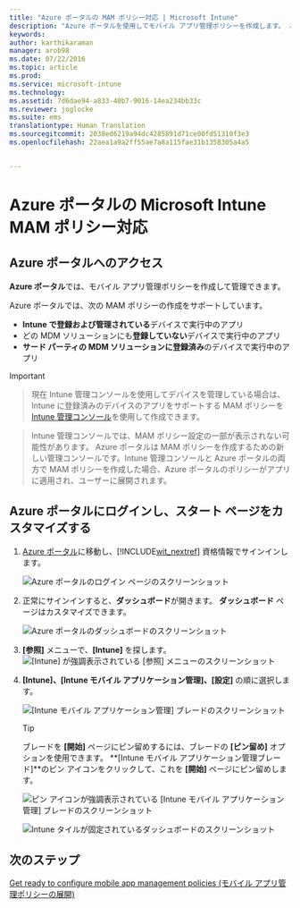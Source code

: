 ```yaml
---
title: "Azure ポータルの MAM ポリシー対応 | Microsoft Intune"
description: "Azure ポータルを使用してモバイル アプリ管理ポリシーを作成します。 ここで作成したポリシーは、Intune に登録されているデバイスにも未登録のデバイスにも適用できます。"
keywords: 
author: karthikaraman
manager: arob98
ms.date: 07/22/2016
ms.topic: article
ms.prod: 
ms.service: microsoft-intune
ms.technology: 
ms.assetid: 7d6dae94-a833-40b7-9016-14ea234bb33c
ms.reviewer: joglocke
ms.suite: ems
translationtype: Human Translation
ms.sourcegitcommit: 2038ed6219a94dc4285891d71ce00fd51310f3e3
ms.openlocfilehash: 22aea1a9a2ff55ae7a8a115fae31b1358305a4a5


---
```


# Azure ポータルの Microsoft Intune MAM ポリシー対応
## Azure ポータルへのアクセス
**Azure ポータル**では、モバイル アプリ管理ポリシーを作成して管理できます。

Azure ポータルでは、次の MAM ポリシーの作成をサポートしています。
- **Intune で登録および管理されている**デバイスで実行中のアプリ
- どの MDM ソリューションにも**登録していない**デバイスで実行中のアプリ
- **サード パーティの MDM ソリューションに登録済み**のデバイスで実行中のアプリ

>[!IMPORTANT]

> 現在 Intune 管理コンソールを使用してデバイスを管理している場合は、Intune に登録済みのデバイスのアプリをサポートする MAM ポリシーを [Intune 管理コンソール](configure-and-deploy-mobile-application-management-policies-in-the-microsoft-intune-console.md)を使用して作成できます。

> Intune 管理コンソールでは、MAM ポリシー設定の一部が表示されない可能性があります。 Azure ポータルは MAM ポリシーを作成するための新しい管理コンソールです。Intune 管理コンソールと Azure ポータルの両方で MAM ポリシーを作成した場合、Azure ポータルのポリシーがアプリに適用され、ユーザーに展開されます。

## Azure ポータルにログインし、スタート ページをカスタマイズする

1.  [Azure ポータル](https://portal.azure.com)に移動し、[!INCLUDE[wit_nextref](../includes/wit_nextref_md.md)] 資格情報でサインインします。

    ![Azure ポータルのログイン ページのスクリーンショット](../media/AppManagement/AzurePortal_MAMSigninPage.png)

2.  正常にサインインすると、**ダッシュボード**が開きます。 **ダッシュボード** ページはカスタマイズできます。

    ![Azure ポータルのダッシュボードのスクリーンショット](../media/AppManagement/AzurePortal_MAMStartboard_NoMAM.png)

3.  **[参照]** メニューで、**[Intune]** を探します。![[Intune] が強調表示されている [参照] メニューのスクリーンショット](../media/AppManagement/AzurePortal_MAM_Browse_Intune.png)

4.  **[Intune]、[Intune モバイル アプリケーション管理]、[設定]** の順に選択します。

    ![[Intune モバイル アプリケーション管理] ブレードのスクリーンショット](../media/AppManagement/AzurePortal_MAM_Mainblade.png)

    > [!TIP]
    > ブレードを **[開始]** ページにピン留めするには、ブレードの **[ピン留め]** オプションを使用できます。   **[Intune モバイル アプリケーション管理ブレード]**のピン アイコンをクリックして、これを **[開始]** ページにピン留めします。

    ![ピン アイコンが強調表示されている [Intune モバイル アプリケーション管理] ブレードのスクリーンショット](../media/AppManagement/AzurePortal_MAM_PinBladeAction.png)

    ![Intune タイルが固定されているダッシュボードのスクリーンショット](../media/AppManagement/AzurePortal_MAM_Startboard_withMAM.png)
## 次のステップ
[Get ready to configure mobile app management policies (モバイル アプリ管理ポリシーの展開)](get-ready-to-configure-mobile-app-management-policies-with-microsoft-intune.md)



<!--HONumber=Jul16_HO4-->


